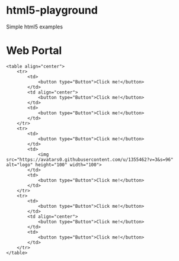 html5-playground
================


Simple html5 examples


<h1>Web Portal</h1>


    <table align="center">
        <tr>
            <td>
                <button type="Button">Click me!</button>
            </td>
            <td align="center">
                <button type="Button">Click me!</button>
            </td>
            <td>
                <button type="Button">Click me!</button>
            </td>
        </tr>
        <tr>
            <td>
                <button type="Button">Click me!</button>
            </td>
            <td>
                <img src="https://avatars0.githubusercontent.com/u/1355462?v=3&s=96" alt="logo" height="100" width="100">
            </td>
            <td>
                <button type="Button">Click me!</button>
            </td>
        </tr>
        <tr>
            <td>
                <button type="Button">Click me!</button>
            </td>
            <td align="center">
                <button type="Button">Click me!</button>
            </td>
            <td>
                <button type="Button">Click me!</button>
            </td>
        </tr>
    </table>
